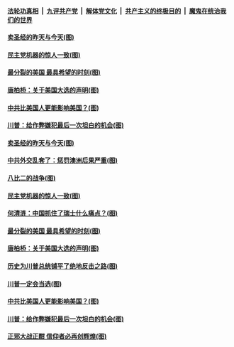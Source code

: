 ####  [法轮功真相](../../../../basic/blob/master/README.md?t=12171932) &nbsp;|&nbsp; [九评共产党](../../../../9ping.md/blob/master/README.md?t=12171932) &nbsp;|&nbsp; [解体党文化](../../../../jtdwh.md/blob/master/README.md?t=12171932)  &nbsp;|&nbsp; [共产主义的终极目的](../../../../gczydzjmd.md/blob/master/README.md?t=12171932) &nbsp;|&nbsp; [魔鬼在统治我们的世界](../../../../mgztzwmdsj.md/blob/master/README.md?t=12171932) 

#### [卖圣经的昨天与今天(图)](../pages/p4/956100.md?t=12171932) 

#### [民主党机器的惊人一致(图)](../pages/p4/956081.md?t=12171932) 

#### [最分裂的美国 最具希望的时刻(图)](../pages/p4/955472.md?t=12171932) 

#### [唐柏桥：关于美国大选的声明(图)](../pages/p4/956038.md?t=12171932) 

#### [中共比美国人更能影响美国？(图)](../pages/p4/955927.md?t=12171932) 

#### [川普：给作弊嫌犯最后一次坦白的机会(图)](../pages/p4/955932.md?t=12171932) 


#### [卖圣经的昨天与今天(图)](../pages/p4/956100.md?t=12171932) 

#### [中共外交乱套了：惩罚澳洲后果严重(图)](../pages/p4/956091.md?t=12171932) 


#### [八比二的战争(图)](../pages/p4/956085.md?t=12171932) 

#### [民主党机器的惊人一致(图)](../pages/p4/956081.md?t=12171932) 

#### [何清涟：中国抓住了瑞士什么痛点？(图)](../pages/p4/956076.md?t=12171932) 


#### [最分裂的美国 最具希望的时刻(图)](../pages/p4/955472.md?t=12171932) 

#### [唐柏桥：关于美国大选的声明(图)](../pages/p4/956038.md?t=12171932) 



#### [历史为川普总统铺平了绝地反击之路(图)](../pages/p4/955966.md?t=12171932) 

#### [川普一定会当选(图)](../pages/p4/955964.md?t=12171932) 


#### [中共比美国人更能影响美国？(图)](../pages/p4/955927.md?t=12171932) 

#### [川普：给作弊嫌犯最后一次坦白的机会(图)](../pages/p4/955932.md?t=12171932) 

#### [正邪大战正酣 信仰者必再创辉煌(图)](../pages/p4/955930.md?t=12171932) 



